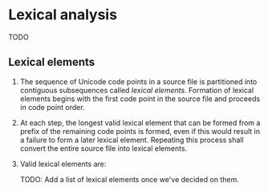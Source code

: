 # Lexical analysis

<!--
Part of the Carbon Language project, under the Apache License v2.0 with LLVM
Exceptions. See /LICENSE for license information.
SPDX-License-Identifier: Apache-2.0 WITH LLVM-exception
-->

TODO

## Lexical elements

1. The sequence of Unicode code points in a source file is partitioned into
   contiguous subsequences called _lexical elements_. Formation of lexical
   elements begins with the first code point in the source file and proceeds in
   code point order.

1. At each step, the longest valid lexical element that can be formed from a
   prefix of the remaining code points is formed, even if this would result in a
   failure to form a later lexical element. Repeating this process shall convert
   the entire source file into lexical elements.

1. Valid lexical elements are:

    TODO: Add a list of lexical elements once we've decided on them.
